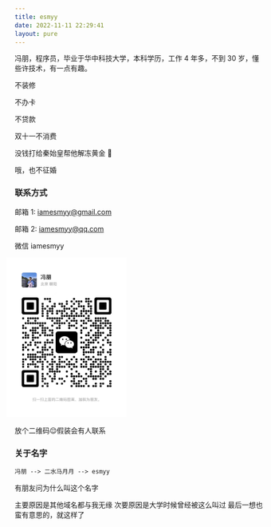 ```yaml
---
title: esmyy
date: 2022-11-11 22:29:41
layout: pure
---
```


冯朋，程序员，毕业于华中科技大学，本科学历，工作 4 年多，不到 30 岁，懂些许技术，有一点有趣。

不装修

不办卡

不贷款

双十一不消费

没钱打给秦始皇帮他解冻黄金 🤷

哦，也不征婚

### 联系方式

邮箱 1: iamesmyy@gmail.com

邮箱 2: iamesmyy@qq.com

微信 iamesmyy

<div class="center">
  <img style="width: 240px;margin-left:-16px" src="/images/wechat-qrcode.jpeg" alt="微信二维码" />
  <p>放个二维码😌假装会有人联系</p>
</div>

### 关于名字

```txt
冯朋 --> 二水马月月 --> esmyy
```

有朋友问为什么叫这个名字

主要原因是其他域名都与我无缘
次要原因是大学时候曾经被这么叫过
最后一想也蛮有意思的，就这样了
